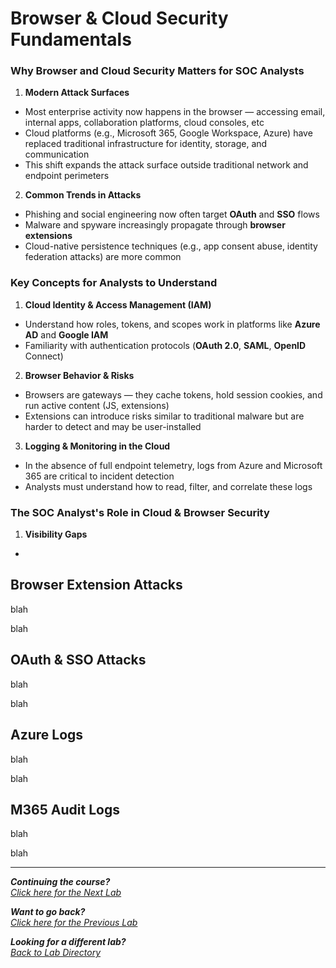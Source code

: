 # Browser & Cloud Security Fundamentals
### Why Browser and Cloud Security Matters for SOC Analysts
1. **Modern Attack Surfaces**
  - Most enterprise activity now happens in the browser — accessing email, internal apps, collaboration platforms, cloud consoles, etc
  - Cloud platforms (e.g., Microsoft 365, Google Workspace, Azure) have replaced traditional infrastructure for identity, storage, and communication
  - This shift expands the attack surface outside traditional network and endpoint perimeters
2. **Common Trends in Attacks**
  - Phishing and social engineering now often target **OAuth** and **SSO** flows
  - Malware and spyware increasingly propagate through **browser extensions**
  - Cloud-native persistence techniques (e.g., app consent abuse, identity federation attacks) are more common

### Key Concepts for Analysts to Understand
1. **Cloud Identity & Access Management (IAM)**
  - Understand how roles, tokens, and scopes work in platforms like **Azure AD** and **Google IAM**
  - Familiarity with authentication protocols (**OAuth 2.0**, **SAML**, **OpenID** Connect)
2. **Browser Behavior & Risks**
  - Browsers are gateways — they cache tokens, hold session cookies, and run active content (JS, extensions)
  - Extensions can introduce risks similar to traditional malware but are harder to detect and may be user-installed
3. **Logging & Monitoring in the Cloud**
  - In the absence of full endpoint telemetry, logs from Azure and Microsoft 365 are critical to incident detection
  - Analysts must understand how to read, filter, and correlate these logs

### The SOC Analyst's Role in Cloud & Browser Security
1. **Visibility Gaps**
  - 

## Browser Extension Attacks

blah

blah

## OAuth & SSO Attacks
blah

blah

## Azure Logs
blah

blah

## M365 Audit Logs
blah

blah

***

<b><i>Continuing the course?</b>
</br>
[Click here for the Next Lab](/courseFiles/Lab_07-deceptionSystems/deceptionSystems.md)</i>

<b><i>Want to go back?</b>
</br>
[Click here for the Previous Lab](/courseFiles/Lab_05-networkingAndTelemetry/networkingAndTelemetry.md)

<b><i>Looking for a different lab? </b></br>[Back to Lab Directory](/coursenavigation.md)</i>
